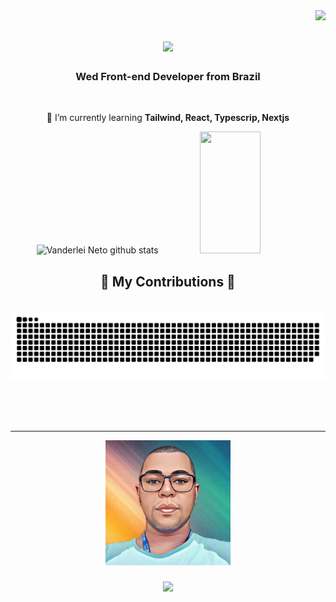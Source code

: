 <img align="right" src="https://visitor-badge.laobi.icu/badge?page_id=salesp07.salesp07" />

<h1 align="center">
    <img src="https://readme-typing-svg.herokuapp.com/?font=Righteous&size=35&center=true&vCenter=true&width=500&height=70&duration=4000&lines=Hi+There!+👋;+I'm+Vanderlei+Neto!;"/>
</h1>

<h3 align="center">Wed Front-end Developer from Brazil</h3>

<br/>

<div align="center">



 
 <!--🔭 I’m currently working on **a chat app**-->
 
 🌱 I’m currently learning **Tailwind, React, Typescrip, Nextjs**

 
 </div>
 
<div align="center">  
  <img width="49%" height="195px" src="https://github-readme-stats.vercel.app/api?username=VanderleiNeto&show_icons=true&count_private=true&hide_border=true&title_color=8C52FF&icon_color=8C52FF&text_color=8C52FF&bg_color=0d1117" alt="Vanderlei Neto github stats" /> 
  <img width="44%" height="195px" src="https://github-readme-stats.vercel.app/api/top-langs/?username=VanderleiNeto&layout=compact&hide_border=true&title_color=8C52FF&text_color=8C52FF&bg_color=0d1117"/>
</div>



</div>

<div align="center">
  <h2>🐍 My Contributions 🐍</h2>
  <br>
  <img alt="snake eating my contributions" src="https://raw.githubusercontent.com/salesp07/salesp07/output/github-contribution-grid-snake.svg" />

  
  
  <br/><br/><br/>
</div>

<hr/>

<div align="center">

  ![Perfil Cartunizado](/perfil.jpeg )

</div>


<h3 align="center">
    <img src="https://readme-typing-svg.herokuapp.com/?font=Righteous&size=25&center=true&vCenter=true&width=500&height=70&duration=4000&lines=Thanks+for+visiting!+✌️;+Shoot+me+a+message+on+Linkedin!;I'm+always+down+to+collab+:)">
</h3>

<br/>




